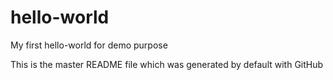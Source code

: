 # hello-world
My first hello-world for demo purpose


This is the master README file which was generated by default with GitHub
